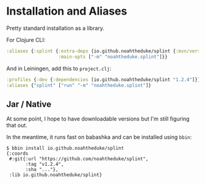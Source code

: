 # Installation and Aliases

Pretty standard installation as a library.

For Clojure CLI:

```clojure
:aliases {:splint {:extra-deps {io.github.noahtheduke/splint {:mvn/version "1.2.4"}}
                   :main-opts ["-m" "noahtheduke.splint"]}}
```

And in Leiningen, add this to `project.clj`:

```clojure
:profiles {:dev {:dependencies [io.github.noahtheduke/splint "1.2.4"]}}
:aliases {"splint" ["run" "-m" "noahtheduke.splint"]}
```

## Jar / Native

At some point, I hope to have downloadable versions but I'm still figuring that
out.

In the meantime, it runs fast on babashka and can be installed using `bbin`:

```text
$ bbin install io.github.noahtheduke/splint
{:coords
 #:git{:url "https://github.com/noahtheduke/splint",
       :tag "v1.2.4",
       :sha "..."},
 :lib io.github.noahtheduke/splint}
```
